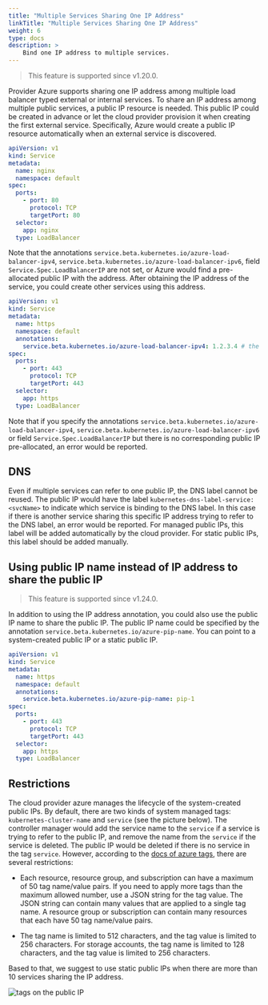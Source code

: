 ```yaml
---
title: "Multiple Services Sharing One IP Address"
linkTitle: "Multiple Services Sharing One IP Address"
weight: 6
type: docs
description: >
    Bind one IP address to multiple services.
---
```


> This feature is supported since v1.20.0.

Provider Azure supports sharing one IP address among multiple load balancer typed external or internal services. To share an IP address among multiple public services, a public IP resource is needed. This public IP could be created in advance or let the cloud provider provision it when creating the first external service. Specifically, Azure would create a public IP resource automatically when an external service is discovered.

```yaml
apiVersion: v1
kind: Service
metadata:
  name: nginx
  namespace: default
spec:
  ports:
    - port: 80
      protocol: TCP
      targetPort: 80
  selector:
    app: nginx
  type: LoadBalancer
```

Note that the annotations `service.beta.kubernetes.io/azure-load-balancer-ipv4`, `service.beta.kubernetes.io/azure-load-balancer-ipv6`, field `Service.Spec.LoadBalancerIP` are not set, or Azure would find a pre-allocated public IP with the address. After obtaining the IP address of the service, you could create other services using this address.

```yaml
apiVersion: v1
kind: Service
metadata:
  name: https
  namespace: default
  annotations:
    service.beta.kubernetes.io/azure-load-balancer-ipv4: 1.2.3.4 # the IP address could be the same as it is of `nginx` service
spec:
  ports:
    - port: 443
      protocol: TCP
      targetPort: 443
  selector:
    app: https
  type: LoadBalancer
```

Note that if you specify the annotations `service.beta.kubernetes.io/azure-load-balancer-ipv4`, `service.beta.kubernetes.io/azure-load-balancer-ipv6` or field `Service.Spec.LoadBalancerIP` but there is no corresponding public IP pre-allocated, an error would be reported.

## DNS

Even if multiple services can refer to one public IP, the DNS label cannot be reused. The public IP would have the label `kubernetes-dns-label-service: <svcName>` to indicate which service is binding to the DNS label. In this case if there is another service sharing this specific IP address trying to refer to the DNS label, an error would be reported. For managed public IPs, this label will be added automatically by the cloud provider. For static public IPs, this label should be added manually.

## Using public IP name instead of IP address to share the public IP

> This feature is supported since v1.24.0.

In addition to using the IP address annotation, you could also use the public IP name to share the public IP. The public IP name could be specified by the annotation `service.beta.kubernetes.io/azure-pip-name`. You can point to a system-created public IP or a static public IP.

```yaml
apiVersion: v1
kind: Service
metadata:
  name: https
  namespace: default
  annotations:
    service.beta.kubernetes.io/azure-pip-name: pip-1
spec:
  ports:
    - port: 443
      protocol: TCP
      targetPort: 443
  selector:
    app: https
  type: LoadBalancer
```


## Restrictions

The cloud provider azure manages the lifecycle of the system-created public IPs. By default, there are two kinds of system managed tags: `kubernetes-cluster-name` and `service` (see the picture below). The controller manager would
add the service name to the `service` if a service is trying to refer to the public IP, and remove the name from the `service` if the service is deleted. The public IP would be deleted if there is no service
in the tag `service`. However, according to the [docs of azure tags](https://docs.microsoft.com/en-us/azure/azure-resource-manager/management/tag-resources#limitations), there are several restrictions:

- Each resource, resource group, and subscription can have a maximum of 50 tag name/value pairs. If you need to apply more tags than the maximum allowed number, use a JSON string for the tag value. The JSON string can contain many values that are applied to a single tag name. A resource group or subscription can contain many resources that each have 50 tag name/value pairs.

- The tag name is limited to 512 characters, and the tag value is limited to 256 characters. For storage accounts, the tag name is limited to 128 characters, and the tag value is limited to 256 characters.

Based to that, we suggest to use static public IPs when there are more than 10 services sharing the IP address.

![tags on the public IP](../images/pip-labels.png)
